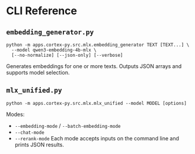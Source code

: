 # CLI Reference

## `embedding_generator.py`
```
python -m apps.cortex-py.src.mlx.embedding_generator TEXT [TEXT...] \
  --model qwen3-embedding-4b-mlx \
  [--no-normalize] [--json-only] [--verbose]
```
Generates embeddings for one or more texts. Outputs JSON arrays and supports model selection.

## `mlx_unified.py`
```
python -m apps.cortex-py.src.mlx.mlx_unified --model MODEL [options]
```
Modes:
- `--embedding-mode` / `--batch-embedding-mode`
- `--chat-mode`
- `--rerank-mode`
Each mode accepts inputs on the command line and prints JSON results.
